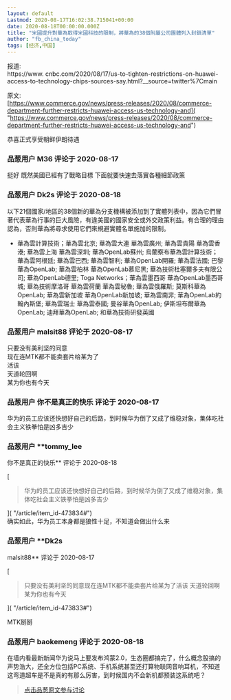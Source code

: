 ```yaml
---
layout: default
Lastmod: 2020-08-17T16:02:38.715041+00:00
date: 2020-08-18T00:00:00.000Z
title: "米國提升對華為取得米國科技的限制，將華為的38個附屬公司團體列入封鎖清單"
author: "fb_china_today"
tags: [经济,中国]
---
```


报道:  
https://www. cnbc.com/2020/08/17/us-to-tighten-restrictions-on-huawei-access-to-technology-chips-sources-say.html?\_\_source=twitter%7Cmain  
  
原文:  
[https://www.commerce.gov/news/press-releases/2020/08/commerce-department-further-restricts-huawei-access-us-technology-and]( "https://www.commerce.gov/news/press-releases/2020/08/commerce-department-further-restricts-huawei-access-us-technology-and")  
  
恭喜正式享受朝鲜伊朗待遇

            
### 品葱用户 **M36** 评论于 2020-08-17
        
挺好 既然美國已經有了戰略目標 下面就要快速去落實各種細節政策
        


            
### 品葱用户 **Dk2s** 评论于 2020-08-18
        
以下21個國家/地區的38個新的華為分支機構被添加到了實體列表中，因為它們冒著代表華為行事的巨大風險，有違美國的國家安全或外交政策利益。有合理的理由認為，否則華為將尋求使用它們來規避實體名單施加的限制。  
  

*   華為雲計算技術；華為雲北京; 華為雲大連 華為雲廣州; 華為雲貴陽 華為雲香港; 華為雲上海 華為雲深圳; 華為OpenLab蘇州; 烏蘭察布華為雲計算技術；華為雲阿根廷; 華為雲巴西; 華為雲智利; 華為OpenLab開羅; 華為雲法國; 巴黎華為OpenLab; 華為雲柏林 華為OpenLab慕尼黑; 華為技術杜塞爾多夫有限公司; 華為OpenLab德里; Toga Networks；華為雲墨西哥 華為OpenLab墨西哥城; 華為技術摩洛哥 華為雲荷蘭 華為雲秘魯; 華為雲俄羅斯; 莫斯科華為OpenLab; 華為雲新加坡 華為OpenLab新加坡; 華為雲南非; 華為OpenLab約翰內斯堡; 華為雲瑞士 華為雲泰國; 曼谷華為OpenLab; 伊斯坦布爾華為OpenLab; 迪拜華為OpenLab; 和華為技術研發英國
        


            
### 品葱用户 **malsit88** 评论于 2020-08-17
        
只要没有美利坚的同意  
现在连MTK都不能卖套片给某为了  
活该   
天道轮回啊  
某为你也有今天
        


            
### 品葱用户 **你不是真正的快乐** 评论于 2020-08-17
        
华为的员工应该还快想好自己的后路，到时候华为倒了又成了维稳对象，集体吃社会主义铁拳怕是凶多吉少
        


            
### 品葱用户 **tommy_lee 
你不是真正的快乐** 评论于 2020-08-18
        
[

> 华为的员工应该还快想好自己的后路，到时候华为倒了又成了维稳对象，集体吃社会主义铁拳怕是凶多吉少

]( "/article/item_id-473834#")  
确实如此，华为员工本身都是狼性十足，不知道会做出什么来
        


            
### 品葱用户 **Dk2s 
malsit88** 评论于 2020-08-17
        
[

> 只要没有美利坚的同意现在连MTK都不能卖套片给某为了活该 天道轮回啊某为你也有今天

]( "/article/item_id-473833#")  
  
MTK掰掰
        


            
### 品葱用户 **baokemeng** 评论于 2020-08-18
        
在墙内看最新新闻华为说马上要发布鸿蒙2.0，生态圈都搞完了，什么概念股搞的声势浩大，还全方位包括PC系统、手机系统甚至还打算物联网音响耳机，不知道这弯道超车是不是真的有那么厉害，到时候国内不会新机都预装这系统吧？
        






> [点击品葱原文参与讨论](https://pincong.rocks/article/23077)

